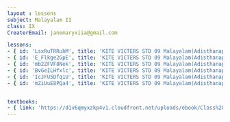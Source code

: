 ```yaml
--- 
layout : lessons 
subject: Malayalam II
class: IX
CreaterEmail: janemaryxiia@gmail.com

lessons: 
- { id: 'LsxRuTRRuhM', title: 'KITE VICTERS STD 09 Malayalam(Adisthanapaadam) Class 01 (First Bell-ഫസ്റ്റ് ബെല്‍)' }
- { id: 'E_Flkge2GpE', title: 'KITE VICTERS STD 09 Malayalam(Adisthanapaadam) Class 02 (First Bell-ഫസ്റ്റ് ബെല്‍)' }
- { id: 'mb2ZFVF8Nek', title: 'KITE VICTERS STD 09 Malayalam(Adisthanapaadam) class 03 (First Bell-ഫസ്റ്റ് ബെല്‍)' }
- { id: 'BvGeILHfxlc', title: 'KITE VICTERS STD 09 Malayalam(Adisthanapaadam) Class 04 (First Bell-ഫസ്റ്റ് ബെല്‍)' }
- { id: 'IcJFU5Dfq1U', title: 'KITE VICTERS STD 09 Malayalam(Adisthanapaadam) Class 05 (First Bell-ഫസ്റ്റ് ബെല്‍)' }
- { id: 'mZiUuE8PQa4', title: 'KITE VICTERS STD 09 Malayalam(Adisthanapaadam) Class 06 (First Bell-ഫസ്റ്റ് ബെല്‍)' }


textbooks:
- { link: 'https://d1v6qmyxzkp4v1.cloudfront.net/uploads/ebook/Class%209/Malayalam_IX_BT_Vol_1/Malayalam_IX_BT_Vol_1.pdf', title: 'MalayalamII' , medium: 'Malayalam' }
---
```

